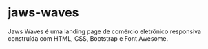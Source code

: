 # jaws-waves
Jaws Waves é uma landing page de comércio eletrônico responsiva construída com HTML, CSS, Bootstrap e Font Awesome.
